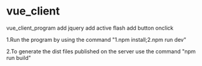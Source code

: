 # vue_client
vue_client_program
add jquery
add active flash
add button onclick

1.Run the program by using the command "1.npm install;2.npm run dev"

2.To generate the dist files published on the server use the command "npm run build"
